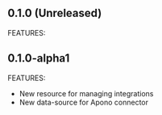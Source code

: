 ## 0.1.0 (Unreleased)

FEATURES:

## 0.1.0-alpha1

FEATURES:
- New resource for managing integrations
- New data-source for Apono connector
